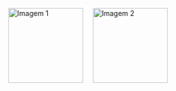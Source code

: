 <img src="logos/EEUMLOGO.png" alt="Imagem 1" width="150"> &nbsp;&nbsp;&nbsp; <img src="logos/ciimar_logo.png" alt="Imagem 2" width="150">
